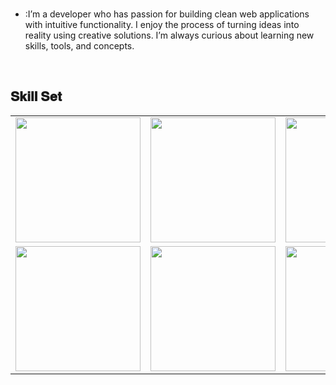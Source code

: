 <br>

- :I’m a developer who has passion for building clean web applications with intuitive functionality. I enjoy the process of turning ideas into reality using creative solutions. I’m always curious about learning new skills, tools, and concepts.
<br>

<h2 font-weight="bold">𝐒𝐤𝐢𝐥𝐥 𝐒𝐞𝐭</h2>
<table>
  <tr>
      <td><img src="https://cdn.iconscout.com/icon/free/png-512/free-react-logo-icon-download-in-svg-png-gif-file-formats--company-brand-world-logos-vol-4-pack-icons-282599.png?f=webp&w=256" width="200"></td>
      <td><img src="https://cdn.iconscout.com/icon/free/png-512/free-angular-logo-icon-download-in-svg-png-gif-file-formats--brand-development-tools-pack-logos-icons-226070.png?f=webp&w=256" width="200"></td>
      <td><img src="https://icon.icepanel.io/Technology/svg/Qwik.svg" width="200"></td>
      <td><img src="https://cdn.iconscout.com/icon/free/png-256/javascript-1-225993.png?raw=true" width="200"></td>
      <td><img src="https://cdn.icon-icons.com/icons2/3053/PNG/512/mongodb_compass_macos_bigsur_icon_189933.png" width="200"></td>
      <td><img src="https://cdn.iconscout.com/icon/free/png-256/mysql-3521596-2945040.png?raw=true" width="200"></td>
      <td><img src="https://cdn.iconscout.com/icon/free/png-256/sql-4-190807.png?raw=true" width="200"></td>
      <td><img src="https://cdn-icons-png.flaticon.com/512/5968/5968342.png" width="200"></td>
      <td><img src="https://e7.pngegg.com/pngimages/762/331/png-clipart-go-programming-language-computer-programming-programmer-programming-language-miscellaneous-computer-program.png" width="200"></td>
      <td><img src="https://www.fluttericon.com/logo_dart_192px.svg" width="200"></td>
      <td><img src="https://cdn.iconscout.com/icon/free/png-256/free-flutter-2038877-1720090.png?f=webp" width="200"></td>
      <td><img src="https://git-scm.com/images/logos/downloads/Git-Icon-1788C.png" width="200"></td>
  </tr>
  <tr>
    <td><img src="https://static-00.iconduck.com/assets.00/aws-icon-2048x2048-ptyrjxdo.png" width="200"></td>
    <td><img src="https://cdn.iconscout.com/icon/free/png-256/heroku-11-1175214.png?raw=true" width="200"></td>
    <td><img src="https://cdn.iconscout.com/icon/free/png-256/visual-studio-code-3251603-2724650.png?raw=true" width="200"></td>
    <td><img src="https://static-00.iconduck.com/assets.00/google-cloud-icon-512x412-8rnz6wkz.png" width="200"></td>
    <td><img src="https://static-00.iconduck.com/assets.00/file-type-angular-icon-1907x2048-tobdkjt1.png" width="200"></td>
  </tr>

</table>
